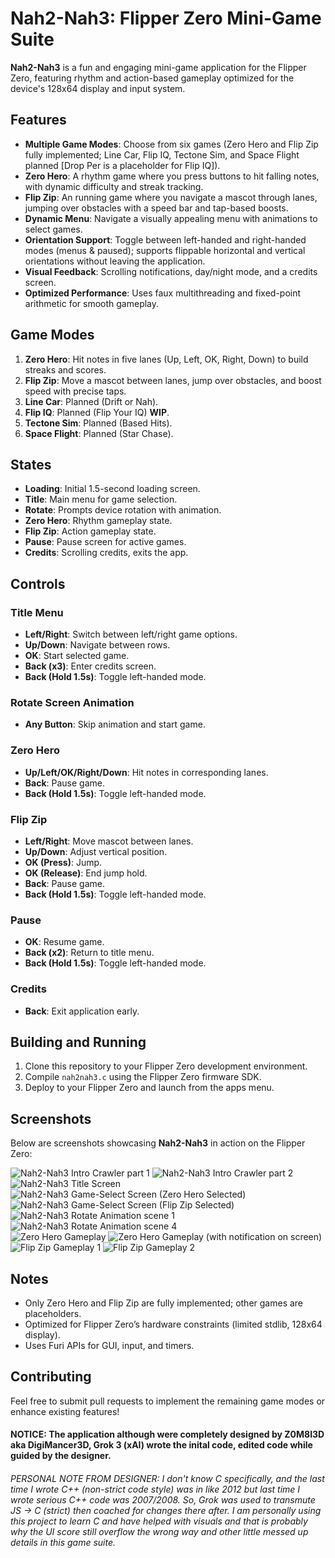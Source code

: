 # Nah2-Nah3: Flipper Zero Mini-Game Suite

**Nah2-Nah3** is a fun and engaging mini-game application for the Flipper Zero, featuring rhythm and action-based gameplay optimized for the device's 128x64 display and input system.

## Features
- **Multiple Game Modes**: Choose from six games (Zero Hero and Flip Zip fully implemented; Line Car, Flip IQ, Tectone Sim, and Space Flight planned [Drop Per is a placeholder for Flip IQ]).
- **Zero Hero**: A rhythm game where you press buttons to hit falling notes, with dynamic difficulty and streak tracking.
- **Flip Zip**: An running game where you navigate a mascot through lanes, jumping over obstacles with a speed bar and tap-based boosts.
- **Dynamic Menu**: Navigate a visually appealing menu with animations to select games.
- **Orientation Support**: Toggle between left-handed and right-handed modes (menus & paused); supports flippable horizontal and vertical orientations without leaving the application.
- **Visual Feedback**: Scrolling notifications, day/night mode, and a credits screen.
- **Optimized Performance**: Uses faux multithreading and fixed-point arithmetic for smooth gameplay.

## Game Modes
1. **Zero Hero**: Hit notes in five lanes (Up, Left, OK, Right, Down) to build streaks and scores.
2. **Flip Zip**: Move a mascot between lanes, jump over obstacles, and boost speed with precise taps.
3. **Line Car**: Planned (Drift or Nah).
4. **Flip IQ**: Planned (Flip Your IQ) **WIP**.
5. **Tectone Sim**: Planned (Based Hits).
6. **Space Flight**: Planned (Star Chase).

## States
- **Loading**: Initial 1.5-second loading screen.
- **Title**: Main menu for game selection.
- **Rotate**: Prompts device rotation with animation.
- **Zero Hero**: Rhythm gameplay state.
- **Flip Zip**: Action gameplay state.
- **Pause**: Pause screen for active games.
- **Credits**: Scrolling credits, exits the app.

## Controls
### Title Menu
- **Left/Right**: Switch between left/right game options.
- **Up/Down**: Navigate between rows.
- **OK**: Start selected game.
- **Back (x3)**: Enter credits screen.
- **Back (Hold 1.5s)**: Toggle left-handed mode.

### Rotate Screen Animation
- **Any Button**: Skip animation and start game.

### Zero Hero
- **Up/Left/OK/Right/Down**: Hit notes in corresponding lanes.
- **Back**: Pause game.
- **Back (Hold 1.5s)**: Toggle left-handed mode.

### Flip Zip
- **Left/Right**: Move mascot between lanes.
- **Up/Down**: Adjust vertical position.
- **OK (Press)**: Jump.
- **OK (Release)**: End jump hold.
- **Back**: Pause game.
- **Back (Hold 1.5s)**: Toggle left-handed mode.

### Pause
- **OK**: Resume game.
- **Back (x2)**: Return to title menu.
- **Back (Hold 1.5s)**: Toggle left-handed mode.

### Credits
- **Back**: Exit application early.

## Building and Running
1. Clone this repository to your Flipper Zero development environment.
2. Compile `nah2nah3.c` using the Flipper Zero firmware SDK.
3. Deploy to your Flipper Zero and launch from the apps menu.

## Screenshots
Below are screenshots showcasing **Nah2-Nah3** in action on the Flipper Zero:

![Nah2-Nah3 Intro Crawler part 1](https://raw.githubusercontent.com/DigiMancer3D/nah2nah3/refs/heads/main/screenshots/Screenshot-20250718-121106.png)
![Nah2-Nah3 Intro Crawler part 2](https://raw.githubusercontent.com/DigiMancer3D/nah2nah3/refs/heads/main/screenshots/Screenshot-20250718-121110.png)
</br>
![Nah2-Nah3 Title Screen](https://raw.githubusercontent.com/DigiMancer3D/nah2nah3/refs/heads/main/screenshots/Screenshot-20250718-121119.png)
</br>
![Nah2-Nah3 Game-Select Screen (Zero Hero Selected)](https://raw.githubusercontent.com/DigiMancer3D/nah2nah3/refs/heads/main/screenshots/Screenshot-20250718-121122.png)
![Nah2-Nah3 Game-Select Screen (Flip Zip Selected)](https://raw.githubusercontent.com/DigiMancer3D/nah2nah3/refs/heads/main/screenshots/Screenshot-20250718-121128.png)
</br>
![Nah2-Nah3 Rotate Animation scene 1](https://raw.githubusercontent.com/DigiMancer3D/nah2nah3/refs/heads/main/screenshots/Screenshot-20250718-121157.png)
![Nah2-Nah3 Rotate Animation scene 4](https://raw.githubusercontent.com/DigiMancer3D/nah2nah3/refs/heads/main/screenshots/Screenshot-20250718-121202.png)
</br>
![Zero Hero Gameplay](https://raw.githubusercontent.com/DigiMancer3D/nah2nah3/refs/heads/main/screenshots/Screenshot-20250718-121215.png)
![Zero Hero Gameplay (with notification on screen)](https://raw.githubusercontent.com/DigiMancer3D/nah2nah3/refs/heads/main/screenshots/Screenshot-20250718-121222.png)
</br>
![Flip Zip Gameplay 1](https://raw.githubusercontent.com/DigiMancer3D/nah2nah3/refs/heads/main/screenshots/Screenshot-20250718-121308.png)
![Flip Zip Gameplay 2](https://raw.githubusercontent.com/DigiMancer3D/nah2nah3/refs/heads/main/screenshots/Screenshot-20250718-121327.png)

## Notes
- Only Zero Hero and Flip Zip are fully implemented; other games are placeholders.
- Optimized for Flipper Zero’s hardware constraints (limited stdlib, 128x64 display).
- Uses Furi APIs for GUI, input, and timers.

## Contributing
Feel free to submit pull requests to implement the remaining game modes or enhance existing features!

#### NOTICE:  The application although were completely designed by Z0M8I3D aka DigiMancer3D, Grok 3 (xAI) wrote the inital code, edited code while guided by the designer.

###### PERSONAL NOTE FROM DESIGNER:  I don't know C specifically, and the last time I wrote C++ (non-strict code style) was in like 2012 but last time I wrote serious C++ code was 2007/2008. So, Grok was used to transmute JS -> C (strict) then coached for changes there after.  I am personally using this project to learn C and have helped with visuals and that is probably why the UI score still overflow the wrong way and other little messed up details in this game suite.
